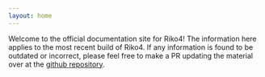 ```yaml
---
layout: home
---
```


Welcome to the official documentation site for Riko4! The information here applies to the most recent build of Riko4. If any information is found to be outdated or incorrect, please feel free to make a PR updating the material over at the [github repository](https://github.com/incinirate/Riko4/gh-pages).